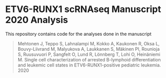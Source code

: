 # ETV6-RUNX1 scRNAseq Manuscript 2020 Analysis

This repository contains code for the analyses done in the manuscript
> Mehtonen J, Teppo S, Lahnalampi M, Kokko A, Kaukonen R, Oksa L, Bouvy-Liivrand M, Malyukova A, Laukkanen S, Mäkinen PI, Rounioja S, Ruusuvuori P, Sangfelt O, Lund R, Lönnberg T, Lohi O, Heinäniemi M. Single cell characterization of arrested B-lymphoid differentiation and leukemic cell states in ETV6-RUNX1-positive pediatric leukemia. 2020